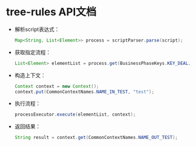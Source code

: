 # tree-rules API文档

+ 解析script表达式：
	
	```Java
	Map<String, List<Element>> process = scriptParser.parse(script);
	```
	
+ 获取指定流程：

    ```Java
    List<Element> elementList = process.get(BusinessPhaseKeys.KEY_DEAL.getValue());
    ```
    
+ 构造上下文：

    ```Java
    Context context = new Context();
    context.put(CommonContextNames.NAME_IN_TEST, "test");
    ```
    
+ 执行流程：

    ```Java
    processExecutor.execute(elementList, context);
    ```
    
+ 返回结果：

    ```Java
    String result = context.get(CommonContextNames.NAME_OUT_TEST);
    ```